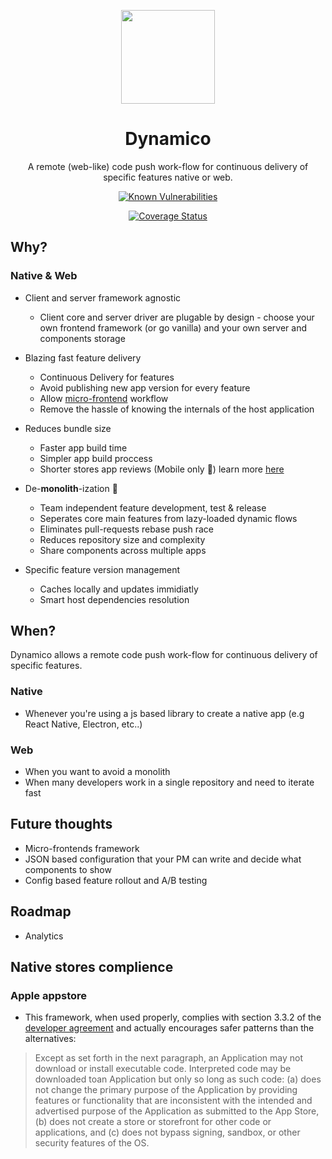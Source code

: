 <p align="center">
  <img width="150" src="https://user-images.githubusercontent.com/6004537/58460249-e6fb7600-8135-11e9-80c7-49fa170cbc2e.png" />
</p>

<h1 align="center">Dynamico</h1>

<div align="center">
  A remote (web-like) code push work-flow for continuous delivery of specific features native or web.
  
[![Known Vulnerabilities](https://snyk.io/test/github/soluto/dynamico/badge.svg)](https://snyk.io/test/github/soluto/dynamico) 
  
[![Coverage Status](https://coveralls.io/repos/github/Soluto/dynamico/badge.svg?branch=master)](https://coveralls.io/github/Soluto/dynamico?branch=master)

</div>

## Why?
<!-- In the growing web of today, when frameworks are constantly changing and it seems hard to keep track of the new trends and -->

### Native & Web
- Client and server framework agnostic
    - Client core and server driver are plugable by design - choose your own frontend framework (or go vanilla) and your own server and components storage
 
- Blazing fast feature delivery
    - Continuous Delivery for features
    - Avoid publishing new app version for every feature
    - Allow [micro-frontend](https://micro-frontends.org/) workflow
    - Remove the hassle of knowing the internals of the host application
        
- Reduces bundle size
    - Faster app build time
    - Simpler app build proccess
    - Shorter stores app reviews (Mobile only :pray:) learn more [here](https://hackmd.io/-LtyFtvRShCCQlWb8wI4Dg?both#Native-stores-complience)

- De-**monolith**-ization 🤯
    - Team independent feature development, test & release
    - Seperates core main features from lazy-loaded dynamic flows
    - Eliminates pull-requests rebase push race
    - Reduces repository size and complexity 
    - Share components across multiple apps

- Specific feature version management
    - Caches locally and updates immidiatly
    - Smart host dependencies resolution


## When?
Dynamico allows a remote code push work-flow for continuous delivery of specific features.

### Native
- Whenever you're using a js based library to create a native app (e.g React Native, Electron, etc..)

### Web
- When you want to avoid a monolith
- When many developers work in a single repository and need to iterate fast

## Future thoughts
- Micro-frontends framework
- JSON based configuration that your PM can write and decide what components to show
- Config based feature rollout and A/B testing

## Roadmap
- Analytics

## Native stores complience

### Apple appstore
- This framework, when used properly, complies with section 3.3.2 of the [developer agreement](https://download.developer.apple.com/Documentation/License_Agreements__Apple_Developer_Program/Apple_Developer_Program_License_Agreement_20181019.pdf) and actually encourages safer patterns than the alternatives:
> Except as set forth in the next paragraph, an Application may not download or install executable code.  Interpreted code may be downloaded toan Application but only so long as such code: (a) does not change the primary purpose of the Application by providing features or functionality that are inconsistent with the intended and advertised purpose of the Application as submitted to the App Store, (b) does not create a store or storefront for other code or applications, and \(c\) does not bypass signing, sandbox, or other security features of the OS. 
